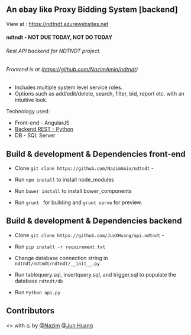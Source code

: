 ## An ebay like Proxy Bidding System [backend]  

View at : https://ndtndt.azurewebsites.net

#### ndtndt - NOT DUE TODAY, NOT DO TODAY  

###### Rest API backend for NDTNDT project. 

###### Frontend is at (https://github.com/NazimAmin/ndtndt)

  - Includes multiple system level service roles.
  - Options such as add/edit/delete, search, filter, bid, report etc. with an intuitive look.

Technology used:
 - Front-end - AngularJS
 - [Backend REST  - Python](https://github.com/NazimAmin/api.ndtndt)  
 - DB - SQL Server

## Build & development & Dependencies front-end

- Clone `git clone https://github.com/NazimAmin/ndtndt` - 

- Run `npm install` to install node_modules

- Run `bower install` to install bower_components

- Run `grunt ` for building and `grunt serve` for preview.

## Build & development & Dependencies backend

- Clone `git clone https://github.com/JunXHuang/api.ndtndt` - 

- Run `pip install -r requirement.txt`

- Change database connection string in `ndtndt/ndtndt/ndtndt/__init__.py`

- Run tablequery.sql, insertquery.sql, and trigger.sql to populate the database `ndtndt/db` 

- Run `Python api.py`






## Contributors

<> with :hotsprings: by [@Nazim](http://github.com/nazimamin) [@Jun Huang](http://github.com/JunXHuang)





